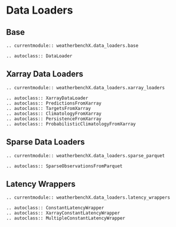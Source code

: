 # Data Loaders



## Base
```{eval-rst}
.. currentmodule:: weatherbenchX.data_loaders.base

.. autoclass:: DataLoader
```

## Xarray Data Loaders
```{eval-rst}
.. currentmodule:: weatherbenchX.data_loaders.xarray_loaders

.. autoclass:: XarrayDataLoader
.. autoclass:: PredictionsFromXarray
.. autoclass:: TargetsFromXarray
.. autoclass:: ClimatologyFromXarray
.. autoclass:: PersistenceFromXarray
.. autoclass:: ProbabilisticClimatologyFromXarray
```

## Sparse Data Loaders
```{eval-rst}
.. currentmodule:: weatherbenchX.data_loaders.sparse_parquet

.. autoclass:: SparseObservationsFromParquet
```

## Latency Wrappers
```{eval-rst}
.. currentmodule:: weatherbenchX.data_loaders.latency_wrappers

.. autoclass:: ConstantLatencyWrapper
.. autoclass:: XarrayConstantLatencyWrapper
.. autoclass:: MultipleConstantLatencyWrapper
```

